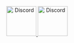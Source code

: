 <div align="center">
  <a href="https://discord.gg/6KH4xcKBfs">
    <img src="https://user-images.githubusercontent.com/59381835/92191514-d649ad80-ee18-11ea-9bc4-e95c7a122a99.png" alt="Discord" width="80"/>
 <a href = "https://www.youtube.com/channel/UCMIR5FKPjkcRvTWtLYOR5Dw">
    <img src="https://user-images.githubusercontent.com/59381835/92191346-676c5480-ee18-11ea-8240-e416eb1a5b5d.png" alt="Discord" width="80"/>
  </a>
</div>
